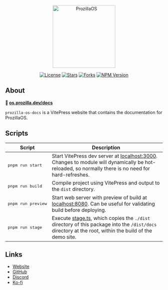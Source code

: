 <div align="center">
  <br />
  <p>
    <a href="https://os.prozilla.dev/"><img src="https://os.prozilla.dev/assets/logo.svg?v=2" height="200" alt="ProzillaOS" /></a>
  </p>
  <p>
    <a href="https://github.com/prozilla-os/ProzillaOS/blob/main/LICENSE.md"><img alt="License" src="https://img.shields.io/github/license/Prozilla/ProzillaOS?style=flat-square&color=FF4D5B&label=License"></a>
    <a href="https://github.com/prozilla-os/ProzillaOS"><img alt="Stars" src="https://img.shields.io/github/stars/Prozilla/ProzillaOS?style=flat-square&color=FED24C&label=%E2%AD%90"></a>
    <a href="https://github.com/prozilla-os/ProzillaOS"><img alt="Forks" src="https://img.shields.io/github/forks/Prozilla/ProzillaOS?style=flat-square&color=4D9CFF&label=Forks&logo=github"></a>
    <a href="https://www.npmjs.com/package/prozilla-os"><img alt="NPM Version" src="https://img.shields.io/npm/v/prozilla-os?logo=npm&style=flat-square&label=prozilla-os&color=FF4D5B"></a>
  </p>
</div>

## About 

**🔗 [os.prozilla.dev/docs](https://os.prozilla.dev/docs)**

`prozilla-os-docs` is a VitePress website that contains the documentation for ProzillaOS.

## Scripts

| Script | Description |
| --- | --- |
| <pre>pnpm&nbsp;run&nbsp;start</pre> | Start VitePress dev server at [localhost:3000](http://localhost:3000/). Changes to module will dynamically be hot-reloaded, so normally there is no need for hard-refreshes.
| <pre>pnpm&nbsp;run&nbsp;build</pre> | Compile project using VitePress and output to the `dist` directory.
| <pre>pnpm&nbsp;run&nbsp;preview</pre> | Start web server with preview of build at [localhost:8080](http://localhost:8080/). Can be useful for validating build before deploying.
| <pre>pnpm&nbsp;run&nbsp;stage</pre> | Execute [stage.ts](./scripts/stage.ts), which copies the `./dist` directory of this package into the `/dist/docs` directory at the root, within the build of the demo site.

## Links

- [Website][website]
- [GitHub][github]
- [Discord][discord]
- [Ko-fi][ko-fi]

[website]: https://os.prozilla.dev/docs
[github]: https://github.com/prozilla-os/ProzillaOS/tree/main/packages/demo
[discord]: https://discord.gg/JwbyQP4tdz
[ko-fi]: https://ko-fi.com/prozilla